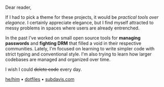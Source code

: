 Dear reader,

If I had to pick a theme for these projects, it would be *practical tools over elegance*.  I certainly appreciate elegance, but I find myself attracted to messy problems in spaces where users are already entrenched.

In the past I've worked on small open source tools for **managing passwords** and **fighting DRM** that filled a void in their respective communities.  Lately, I'm focused on learning to write simpler code with strict typing and conventional style.   I'm also trying to learn how larger codebases are managed and organized over time.

I wish I could ~~delete code~~ every day.

[he/him](https://www.mypronouns.org/he-him) • [dotfiles](https://github.com/subdavis/dotfiles) • [subdavis.com](https://subdavis.com)
